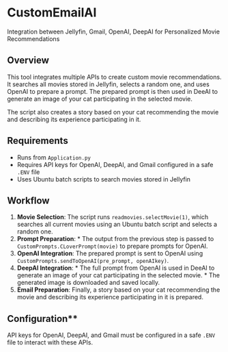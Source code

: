 # CustomEmailAI

Integration between Jellyfin, Gmail, OpenAI, DeepAI for Personalized Movie Recommendations

## Overview

This tool integrates multiple APIs to create custom movie recommendations. It searches all movies stored in Jellyfin, selects a random one, and uses OpenAI to prepare a prompt. The prepared prompt is then used in DeeAI to generate an image of your cat participating in the selected movie.

The script also creates a story based on your cat recommending the movie and describing its experience participating in it.

## Requirements

* Runs from `Application.py`
* Requires API keys for OpenAI, DeepAI, and Gmail configured in a safe `.ENV` file
* Uses Ubuntu batch scripts to search movies stored in Jellyfin

## Workflow

1. **Movie Selection**: The script runs `readmovies.selectMovie(1)`, which searches all current movies using an Ubuntu batch script and selects a random one.
2. **Prompt Preparation**:
        * The output from the previous step is passed to `CustomPrompts.CLoverPrompt(movie)` to prepare prompts for OpenAI.
3. **OpenAI Integration**: The prepared prompt is sent to OpenAI using `CustomPrompts.sendToOpenAI(pre_prompt, openAIkey)`.
4. **DeepAI Integration**:
        * The full prompt from OpenAI is used in DeeAI to generate an image of your cat participating in the selected movie.
        * The generated image is downloaded and saved locally.
5. **Email Preparation**: Finally, a story based on your cat recommending the movie and describing its experience participating in it is prepared.

## Configuration**

API keys for OpenAI, DeepAI, and Gmail must be configured in a safe `.ENV` file to interact with these APIs.
